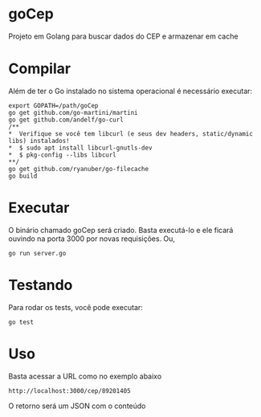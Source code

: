 # goCep
Projeto em Golang para buscar dados do CEP e armazenar em cache 

# Compilar

Além de ter o Go instalado no sistema operacional é necessário executar:

	export GOPATH=/path/goCep
	go get github.com/go-martini/martini
	go get github.com/andelf/go-curl
	/** 
	*  Verifique se você tem libcurl (e seus dev headers, static/dynamic libs) instalados!
	*  $ sudo apt install libcurl-gnutls-dev 
	*  $ pkg-config --libs libcurl
	**/
	go get github.com/ryanuber/go-filecache
	go build

# Executar

O binário chamado goCep será criado. Basta executá-lo e ele ficará ouvindo na porta 3000 por novas requisições.
Ou,

	go run server.go

# Testando
Para rodar os tests, você pode executar:

	go test

# Uso

Basta acessar a URL como no exemplo abaixo

	http://localhost:3000/cep/89201405

O retorno será um JSON com o conteúdo 
